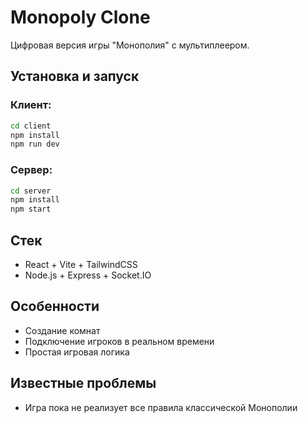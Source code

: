 # Monopoly Clone

Цифровая версия игры "Монополия" с мультиплеером.

## Установка и запуск

### Клиент:
```bash
cd client
npm install
npm run dev
```

### Сервер:
```bash
cd server
npm install
npm start
```

## Стек
- React + Vite + TailwindCSS
- Node.js + Express + Socket.IO

## Особенности
- Создание комнат
- Подключение игроков в реальном времени
- Простая игровая логика

## Известные проблемы
- Игра пока не реализует все правила классической Монополии